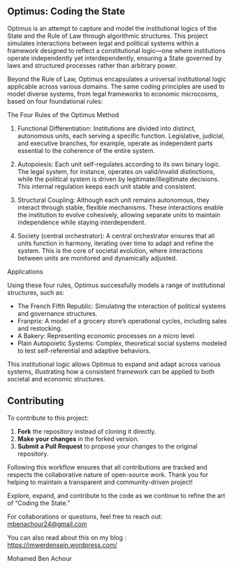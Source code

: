 ## Optimus: Coding the State 

Optimus is an attempt to capture and model the institutional logics of the State and the Rule of Law through algorithmic structures. This project simulates interactions between legal and political systems within a framework designed to reflect a constitutional logic—one where institutions operate independently yet interdependently, ensuring a State governed by laws and structured processes rather than arbitrary power.

Beyond the Rule of Law, Optimus encapsulates a universal institutional logic applicable across various domains. The same coding principles are used to model diverse systems, from legal frameworks to economic microcosms, based on four foundational rules:

The Four Rules of the Optimus Method

1. Functional Differentiation: Institutions are divided into distinct, autonomous units, each serving a specific function. Legislative, judicial, and executive branches, for example, operate as independent parts essential to the coherence of the entire system.
   
2. Autopoiesis: Each unit self-regulates according to its own binary logic. The legal system, for instance, operates on valid/invalid distinctions, while the political system is driven by legitimate/illegitimate decisions. This internal regulation keeps each unit stable and consistent.

3. 	Structural Coupling: Although each unit remains autonomous, they interact through stable, flexible mechanisms. These interactions enable the institution to evolve cohesively, allowing separate units to maintain independence while staying interdependent.

4. Society (central orchestrator): A central orchestrator ensures that all units function in harmony, iterating over time to adapt and refine the system. This is the core of societal evolution, where interactions between units are monitored and dynamically adjusted.

Applications

Using these four rules, Optimus successfully models a range of institutional structures, such as:

- The French Fifth Republic: Simulating the interaction of political systems and governance structures.
- Franprix: A model of a grocery store’s operational cycles, including sales and restocking.
- A Bakery: Representing economic processes on a micro level.
- Plain Autopoietic Systems: Complex, theoretical social systems modeled to test self-referential and adaptive behaviors.

This institutional logic allows Optimus to expand and adapt across various systems, illustrating how a consistent framework can be applied to both societal and economic structures.

## Contributing

To contribute to this project:

1. **Fork** the repository instead of cloning it directly.
2. **Make your changes** in the forked version.
3. **Submit a Pull Request** to propose your changes to the original repository.

Following this workflow ensures that all contributions are tracked and respects the collaborative nature of open-source work. Thank you for helping to maintain a transparent and community-driven project!

Explore, expand, and contribute to the code as we continue to refine the art of “Coding the State.”

For collaborations or questions, feel free to reach out: mbenachour24@gmail.com

You can also read about this on my blog : https://imwerdensein.wordpress.com/

Mohamed Ben Achour
